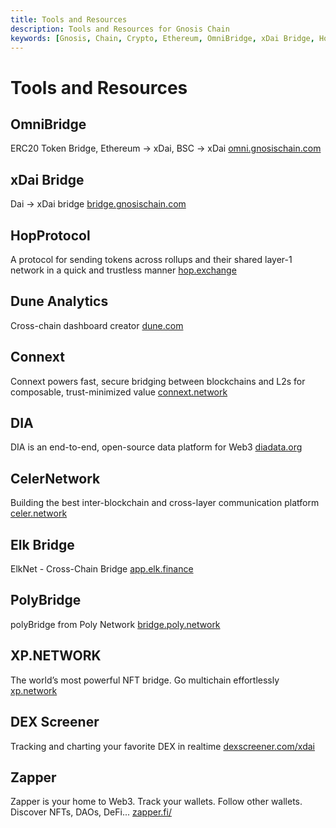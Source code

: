 ```yaml
---
title: Tools and Resources
description: Tools and Resources for Gnosis Chain
keywords: [Gnosis, Chain, Crypto, Ethereum, OmniBridge, xDai Bridge, HopProtocol, Connext, DIA, CelerNetwork, Elk Bridge, Dune Analytics] 
---
```


# Tools and Resources

## OmniBridge
ERC20 Token Bridge, Ethereum -> xDai, BSC -> xDai
[omni.gnosischain.com](https://omni.gnosischain.com/)

## xDai Bridge
Dai -> xDai bridge
[bridge.gnosischain.com](https://bridge.gnosischain.com/)

## HopProtocol
A protocol for sending tokens across rollups and their shared layer-1 network in a quick and trustless manner
[hop.exchange](https://hop.exchange)

## Dune Analytics
Cross-chain dashboard creator
[dune.com](https://dune.com)

## Connext
Connext powers fast, secure bridging between blockchains and L2s for composable, trust-minimized value
[connext.network](https://connext.network)

## DIA
DIA is an end-to-end, open-source data platform for Web3
[diadata.org](https://diadata.org)

## CelerNetwork
Building the best inter-blockchain and cross-layer communication platform
[celer.network](https://celer.network)


## Elk Bridge
ElkNet - Cross-Chain Bridge
[app.elk.finance](https://app.elk.finance)

## PolyBridge
polyBridge from Poly Network
[bridge.poly.network](https://bridge.poly.network/)

## XP.NETWORK
The world’s most powerful NFT bridge. Go multichain effortlessly
[xp.network](https://xp.network)

## DEX Screener
Tracking and charting your favorite DEX in realtime
[dexscreener.com/xdai](https://dexscreener.com/xdai)

## Zapper
Zapper is your home to Web3. Track your wallets. Follow other wallets. Discover NFTs, DAOs, DeFi...
[zapper.fi/](https://zapper.fi/)